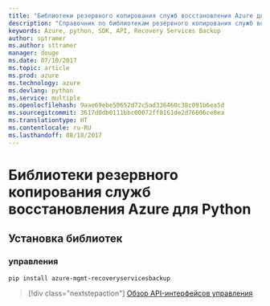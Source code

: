 ```yaml
---
title: "Библиотеки резервного копирования служб восстановления Azure для Python"
description: "Справочник по библиотекам резервного копирования служб восстановления Azure для Python"
keywords: Azure, python, SDK, API, Recovery Services Backup
author: sptramer
ms.author: sttramer
manager: douge
ms.date: 07/10/2017
ms.topic: article
ms.prod: azure
ms.technology: azure
ms.devlang: python
ms.service: multiple
ms.openlocfilehash: 9aae69ebe50652d72c5ad336460c38c091b6ea5d
ms.sourcegitcommit: 3617d0db0111bbc00072ff8161de2d76606ce0ea
ms.translationtype: HT
ms.contentlocale: ru-RU
ms.lasthandoff: 08/18/2017
---
```

# <a name="azure-recovery-services-backup-libraries-for-python"></a>Библиотеки резервного копирования служб восстановления Azure для Python

## <a name="install-the-libraries"></a>Установка библиотек


### <a name="management"></a>управления

```bash
pip install azure-mgmt-recoveryservicesbackup
```
> [!div class="nextstepaction"]
> [Обзор API-интерфейсов управления](/python/api/overview/azure/recoveryservicesbackup/managementlibrary)